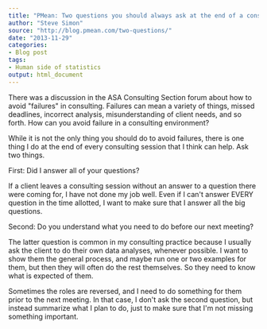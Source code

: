 ```yaml
---
title: "PMean: Two questions you should always ask at the end of a consulting session"
author: "Steve Simon"
source: "http://blog.pmean.com/two-questions/"
date: "2013-11-29"
categories:
- Blog post
tags:
- Human side of statistics
output: html_document
---
```


There was a discussion in the ASA Consulting Section forum about how to
avoid "failures" in consulting. Failures can mean a variety of things,
missed deadlines, incorrect analysis, misunderstanding of client needs,
and so forth. How can you avoid failure in a consulting environment?


<!---More--->

While it is not the only thing you should do to avoid failures, there is
one thing I do at the end of every consulting session that I think can
help. Ask two things.

First: Did I answer all of your questions?

If a client leaves a consulting session without an answer to a question
there were coming for, I have not done my job well. Even if I can't
answer EVERY question in the time allotted, I want to make sure that I
answer all the big questions.

Second: Do you understand what you need to do before our next meeting?

The latter question is common in my consulting practice because I
usually ask the client to do their own data analyses, whenever possible.
I want to show them the general process, and maybe run one or two
examples for them, but then they will often do the rest themselves. So
they need to know what is expected of them.

Sometimes the roles are reversed, and I need to do something for them
prior to the next meeting. In that case, I don't ask the second
question, but instead summarize what I plan to do, just to make sure
that I'm not missing something important.


